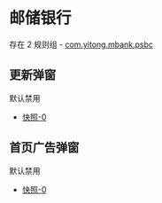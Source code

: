 # 邮储银行

存在 2 规则组 - [com.yitong.mbank.psbc](/src/apps/com.yitong.mbank.psbc.ts)

## 更新弹窗

默认禁用

- [快照-0](https://i.gkd.li/import/12685350)

## 首页广告弹窗

默认禁用

- [快照-0](https://i.gkd.li/import/12755516)
